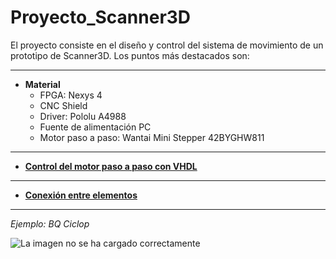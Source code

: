 # Proyecto_Scanner3D

El proyecto consiste en el diseño y control del sistema de movimiento de un prototipo de Scanner3D.
Los puntos más destacados son:

---
- **Material**
    - FPGA: Nexys 4 
    - CNC Shield
    - Driver: Pololu A4988
    - Fuente de alimentación PC 
    - Motor paso a paso: Wantai Mini Stepper 42BYGHW811 
---
- [**Control del motor paso a paso con VHDL**](https://github.com/sanchezco/proyecto_scanner3D/blob/master/control_stepper_motor.md)
---
- [**Conexión entre elementos**](https://github.com/sanchezco/proyecto_scanner3D/blob/master/conexiones_elementos.md)
---

*Ejemplo: BQ Ciclop*

![La imagen no se ha cargado correctamente](https://github.com/sanchezco/proyecto_scanner3D/blob/master/Imgs/unnamed.jpg "Ejemplo de Scanner 3: BQ Ciclops")
